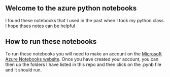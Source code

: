 ## Welcome to the azure python notebooks 
I found these notebooks that I used in the past when I took my python class.
I hope thses notes can be helpful

## How to run these notebooks
To run these notebooks you will need to make an account on the [Microsoft Azure Notebooks website](https://notebooks.azure.com/). Once you have created your account, you can then up the folders I have listed in this repo and then click on the .pynb file and it should run.
